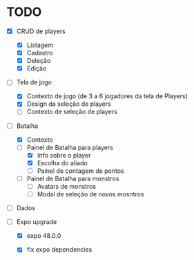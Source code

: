 # TODO

- [x] CRUD de players
	- [x] Listagem
	- [x] Cadastro
	- [x] Deleção
	- [x] Edição

- [ ] Tela de jogo
	- [x] Contexto de jogo (de 3 a 6 jogadores da tela de Players)
	- [x] Design da seleção de players
	- [ ] Contexto de seleção de players

- [ ] Batalha
	- [x] Contexto
	- [ ] Painel de Batalha para players
		- [x] Info sobre o player
		- [x] Escolha do aliado
		- [ ] Painel de contagem de pontos
	- [ ] Painel de Batalha para monstros
		- [ ] Avatars de monstros
		- [ ] Modal de seleção de novos mosntros

- [ ] Dados

- [ ] Expo upgrade
	- [x] expo 48.0.0
	- [x] fix expo dependencies

